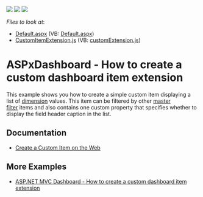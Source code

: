 <!-- default badges list -->
![](https://img.shields.io/endpoint?url=https://codecentral.devexpress.com/api/v1/VersionRange/128579841/20.1.2%2B)
[![](https://img.shields.io/badge/Open_in_DevExpress_Support_Center-FF7200?style=flat-square&logo=DevExpress&logoColor=white)](https://supportcenter.devexpress.com/ticket/details/T509294)
[![](https://img.shields.io/badge/📖_How_to_use_DevExpress_Examples-e9f6fc?style=flat-square)](https://docs.devexpress.com/GeneralInformation/403183)
<!-- default badges end -->
<!-- default file list -->
*Files to look at*:

* [Default.aspx](./CS/DXSample/Default.aspx) (VB: [Default.aspx](./VB/DXSample/Default.aspx))
* [CustomItemExtension.js](./CS/DXSample/scripts/CustomItemExtension.js) (VB: [customExtension.js](./VB/DXSample/scripts/CustomItemExtension.js))
<!-- default file list end -->
# ASPxDashboard - How to create a custom dashboard item extension

This example shows you how to create a simple custom item displaying a list of [dimension](https://docs.devexpress.com/Dashboard/116523) values. This item can be filtered by other [master filter](https://docs.devexpress.com/Dashboard/117060/web-dashboard/create-dashboards-on-the-web/interactivity/master-filtering) items and also contains one custom property that specifies whether to display the field header caption in the list.

## Documentation

- [Create a Custom Item on the Web](https://docs.devexpress.com/Dashboard/117546)


## More Examples
- [ASP.NET MVC Dashboard - How to create a custom dashboard item extension](https://github.com/DevExpress-Examples/aspnet-mvc-dashboard-how-to-create-a-custom-dashboard-item-extension-t541040)
